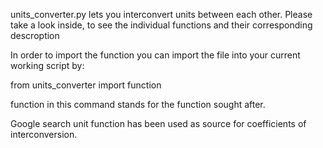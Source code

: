 units_converter.py lets you interconvert units between each other. Please take a look inside, to see the individual functions and their corresponding descroption

In order to import the function you can import the file into your current working script by:

from units_converter import function

function in this command stands for the function sought after.

Google search unit function has been used as source for coefficients of interconversion.